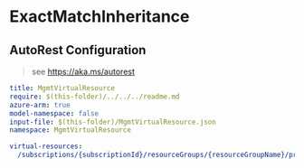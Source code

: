 # ExactMatchInheritance

## AutoRest Configuration

> see https://aka.ms/autorest

``` yaml
title: MgmtVirtualResource
require: $(this-folder)/../../../readme.md
azure-arm: true
model-namespace: false
input-file: $(this-folder)/MgmtVirtualResource.json
namespace: MgmtVirtualResource

virtual-resources:
  /subscriptions/{subscriptionId}/resourceGroups/{resourceGroupName}/providers/Microsoft.Compute/virtualMachineScaleSets/{virtualMachineScaleSetName}: VirtualMachineScaleSet
```
